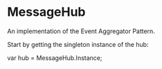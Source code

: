 # MessageHub
An implementation of the Event Aggregator Pattern.


Start by getting the singleton instance of the hub:

var hub = MessageHub.Instance;
